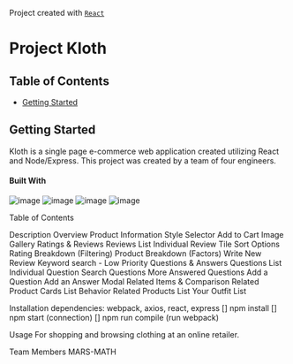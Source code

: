Project created with [`React`](https://github.com/facebook/react)
# Project Kloth

## Table of Contents
  - [Getting Started](#getting-started)


## Getting Started
Kloth is a single page e-commerce web application created utilizing React and Node/Express. This project was created by a team of four engineers.
#### Built With
![image](https://img.shields.io/badge/React-20232A?style=for-the-badge&logo=react&logoColor=61DAFB)
![image](https://img.shields.io/badge/Node.js-339933?style=for-the-badge&logo=nodedotjs&logoColor=white)
![image](https://img.shields.io/badge/Express.js-000000?style=for-the-badge&logo=express&logoColor=white)
![image](https://img.shields.io/badge/Material%20UI-007FFF?style=for-the-badge&logo=mui&logoColor=white)

Table of Contents


Description
  Overview
    Product Information
    Style Selector
    Add to Cart
    Image Gallery
  Ratings & Reviews
    Reviews List
    Individual Review Tile
    Sort Options
    Rating Breakdown (Filtering)
    Product Breakdown (Factors)
    Write New Review
    Keyword search - Low Priority
  Questions & Answers
    Questions List
    Individual Question
    Search Questions
    More Answered Questions
    Add a Question
    Add an Answer Modal
  Related Items & Comparison
    Related Product Cards
    List Behavior
    Related Products List
    Your Outfit List


Installation
  dependencies: webpack, axios, react, express
  [] npm install
  [] npm start (connection)
  [] npm run compile (run webpack)

Usage
  For shopping and browsing clothing at an online retailer.

Team Members
  MARS-MATH




